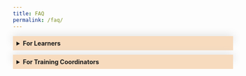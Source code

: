 ```yaml
---
title: FAQ
permalink: /faq/
---
```

<style>
.Accordion-Paragraph {
	 font-size: 1em;
	 margin-left: 0.5em;
	 margin-right: 0.5em;
	 margin-top: 2em;
	}
	
	summary {
		background-color: #f7dbbe;
		padding:8px;
		margin-bottom: -20px;
		font-weight: bold;
		transition: all 0.5s ease;
	}
	
	summary:hover{
		cursor: pointer;
		color: white;
		background-color: #F68B1F;
		
	}
	
	details[open] {
		background-color: #f7f0f0;

	}
	
details {
		box-shadow: 0px 0px 20px #d4d4d4;
		margin-top: 1em;
		margin-bottom: 2.2em;
	}

.mini-header {
	font-weight: bold;
	
	}


</style>

<details><summary>For Learners</summary>
	<div class="Accordion-Paragraph">
		 Find out how to register for programmes here.
		<h4>Register for a Programme:</h4>
		<p class="mini-header">Searching for a programme</p> 
		<p>
	You can search for your preferred programmes on CSC’s Programme Portal. You will be able to filter your search by Domain, Programme Type, Audience, Duration, Period and Cost. To filter by Domain, click on the “Discover Our Programmes” button at the top of the page. A small pop-out window will appear, and you can select your preferred domains when you click on the “Select a Domain” field. The other filters are found at the left-hand side of the page where the programmes are listed.
</p>
		<p class="mini-header">No suitable data for the programme you wish to register</p>
		<p>Sign up at 'Add to Watchlist' to get a notification when the next available run is published on the programme portal.</p>
		<p class="mini-header">How to Register</p>
		<p>You can register via our <a href="https://register.csc.gov.sg/">CSC programme portal</a>. navigate to your desired programme, and click on the "Apply Now” button. Your Training Coordinator has up to 3 working days to approve your registration request. Once it’s been approved, you’ll receive an email notification.&nbsp;&nbsp;

Note: To attend milestone programmes, you have to be nominated by your agency. Contact your Training Coordinator to find out more.</p>
		<p class="mini-header">When to Register</p>
		<p>Register for a programme at least 1 month before the start date. Most programmes accept registrations on a first-come, first-serve basis, so it’s better to register early. Pro tip:&nbsp; Registration normally closes 5 working days before each programme’s start date, unless otherwise stated.</p>
		<p class="mini-header">Confirming your Registration</p>
		<p>We’ll let you know about your registration status 2 to 3 weeks before the programme starts. Once your registration is confirmed, we’ll send you a Programme Placement Letter (PPL) via email. The PPL will contain administrative details of your programme. While we’ll always do our best to confirm your registration as early as possible, sometimes classes are postponed or cancelled due to unforeseen circumstances.</p>
		<p class="mini-header">Learning with Disabilities</p>
		<p>The Civil Service College is committed to creating a learning environment that meets the diverse needs of its participants. If you anticipate or experience any barriers to learning in the programme you are interested in, please feel free to discuss your concerns with your Training Coordinator and CSC’s Customer Experience Team. Learners with disabilities may also wish to work with your Training Coordinator and CSC’s Customer Experience Team to discuss options to improve the learning experience for you. Please also let us know what level of assistance you prefer.</p>
		<h4>Attending Your Programme:</h4>
		<p class="mini-header">Let Us Know You’re Here</p>
		<p>Simply scan your NRIC, driving licence or staff pass at any of our kiosks conveniently located throughout CSC. If you have any other form of identification with your NRIC barcode on it, that'll work too.</p>
		<p class="mini-header">Where to Find the Kiosks</p>
		<p>
			There are 10 Kiosks conveniently located throughout CSC:
		</p><ul>
			<li>Level 1 - 4 kiosks</li>
			<li>Level 2 - 1 kiosk</li>
			<li>Level 3 - 3 kiosks</li>
			<li>Level 4 - 1 kiosk</li>
			<li>Level 5 - 1 kiosk</li>
		</ul>
		You may scan your ID at any kiosk - it doesn't matter where your class is being held.
		<p></p>
		<p class="mini-header">How Many Times to Scan</p>
		<p>You only need to scan your ID once per day. If your class takes place over a few days, you'll need to scan your ID on each and every day.</p>
		<p class="mini-header">I Didn’t Bring Any ID</p>
		<p>You can manually enter your NRIC number at any kiosk to let us know you're here.</p>
		<p class="mini-header">I Forgot to Scan My ID</p>
		<p>Unfortunately, this would mean you will not receive your e-certificate for the class.</p>
		<p class="mini-header">Name Labels</p>
		<p>After you've scanned your ID, a personalised name label will be printed for you. For security purposes, you must display your name label prominently at all times when in CSC.</p>
		<p class="mini-header">My Label Went Missing</p>
		<p>You can reprint your name label if you need to. You can do so at any time between 8.00am to 5.15pm on the day of your class.</p>
		<p class="mini-header">I’m Replacing My Colleague</p>
		<p>Contact your Training Coordinator to find out the title or code of the programme you are supposed to attend. Once you have that information, you can enter it any of the kiosks to e-register your attendance. The kiosk will prompt you to key in the name of the colleague you are replacing, so please have this information ready as well.</p>
		<p class="mini-header">The Colleague I’m Replacing Has Turned Up for Class</p>
		<p>Please double check with your Training Coordinator. If you still need to replace your colleague, please approach the Course Administrator or Trainer for further assistance.</p>
		<p class="mini-header">I’ve Been Replaced By Mistake</p>
		<p>Please verify with your Training Coordinator or contact us for further assistance.</p>
		<h4>Cancelling Your Registration:</h4>
		<p class="mini-header">Cancelling your application before Training Coordinator (TC) approval</p>
		<p>You may cancel an application that your TC has not yet approved on the portal directly under the “Check Application Staus” page by clicking on the “Withdraw” button on the relevant application under the “Pending Applications” section.   </p>
		<p class="mini-header">Sending a Replacement</p>
		<p>For most programmes, we’re happy to let your colleague replace you at no extra charge. We strongly encourage you to select a colleague with a similar profile, so he or she can fully benefit from the programme.</p>
	
	
</div>
	</details>
	
<details><summary>For Training Coordinators</summary>
		<div class="Accordion-Paragraph">1</div>
	</details>